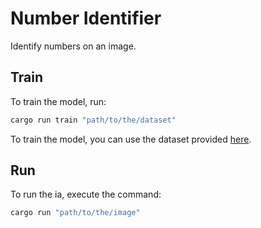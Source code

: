 # Number Identifier

Identify numbers on an image.

## Train

To train the model, run:

```sh
cargo run train "path/to/the/dataset"
```

To train the model, you can use the dataset provided [here](http://yann.lecun.com/exdb/mnist/).

## Run

To run the ia, execute the command:

```sh
cargo run "path/to/the/image"
```
